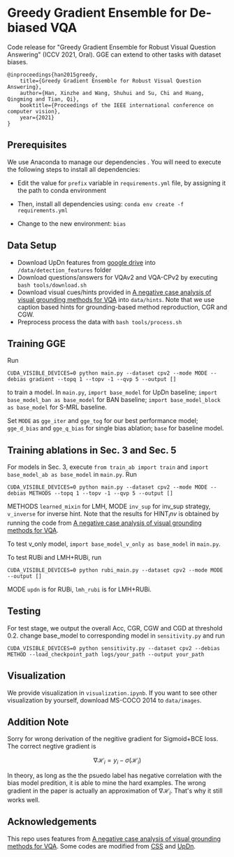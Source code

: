 # Greedy Gradient Ensemble for De-biased VQA
Code release for "Greedy Gradient Ensemble for Robust Visual Question Answering" (ICCV 2021, Oral). GGE can extend to other tasks with dataset biases.

```
@inproceedings{han2015greedy,
	title={Greedy Gradient Ensemble for Robust Visual Question Answering},
	author={Han, Xinzhe and Wang, Shuhui and Su, Chi and Huang, Qingming and Tian, Qi},
	booktitle={Proceedings of the IEEE international conference on computer vision},
	year={2021}
}
```

## Prerequisites

We use Anaconda to manage our dependencies . You will need to execute the following steps to install all dependencies:

- Edit the value for `prefix` variable in `requirements.yml` file, by assigning it the path to conda environment

- Then, install all dependencies using:
``conda env create -f requirements.yml``

- Change to the new environment:
``bias``


## Data Setup
- Download UpDn features from [google drive](https://drive.google.com/drive/folders/1IXTsTudZtYLqmKzsXxIZbXfCnys_Izxr) into `/data/detection_features` folder
- Download questions/answers for VQAv2 and VQA-CPv2 by executing `bash tools/download.sh`
- Download visual cues/hints provided in [A negative case analysis of visual grounding methods for VQA](https://drive.google.com/drive/folders/1fkydOF-_LRpXK1ecgst5XujhyQdE6It7?usp=sharing) into `data/hints`. Note that we use caption based hints for grounding-based method reproduction, CGR and CGW.
- Preprocess process the data with `bash tools/process.sh`

## Training GGE
Run
```
CUDA_VISIBLE_DEVICES=0 python main.py --dataset cpv2 --mode MODE --debias gradient --topq 1 --topv -1 --qvp 5 --output [] 
```
to train a model.  In `main.py`, `import base_model` for UpDn baseline; `import base_model_ban as base_model` for BAN baseline; `import base_model_block as base_model` for S-MRL baseline.

Set `MODE` as `gge_iter` and `gge_tog` for our best performance model; `gge_d_bias` and `gge_q_bias` for single bias ablation; `base` for baseline model.

## Training ablations in Sec. 3 and Sec. 5
For models in Sec. 3, execute `from train_ab import train` and `import base_model_ab as base_model` in `main.py`. Run
```
CUDA_VISIBLE_DEVICES=0 python main.py --dataset cpv2 --mode MODE --debias METHODS --topq 1 --topv -1 --qvp 5 --output [] 
```
METHODS `learned_mixin` for LMH, MODE `inv_sup` for inv_sup strategy, `v_inverse` for inverse hint. Note that the results for HINT$_inv$ is obtained by running the code from [A negative case analysis of visual grounding methods for VQA](https://drive.google.com/drive/folders/1fkydOF-_LRpXK1ecgst5XujhyQdE6It7?usp=sharing).

To test v_only model, `import base_model_v_only as base_model` in `main.py`.

To test RUBi and LMH+RUBi, run
```
CUDA_VISIBLE_DEVICES=0 python rubi_main.py --dataset cpv2 --mode MODE --output [] 
```
MODE `updn` is for RUBi, `lmh_rubi` is for LMH+RUBi.

## Testing
For test stage, we output the overall Acc, CGR, CGW and CGD at threshold 0.2. 
change base_model to corresponding model in `sensitivity.py` and run
```
CUDA_VISIBLE_DEVICES=0 python sensitivity.py --dataset cpv2 --debias METHOD --load_checkpoint_path logs/your_path --output your_path
```
## Visualization
We provide visualization in `visualization.ipynb`. If you want to see other visualization by yourself, download MS-COCO 2014 to `data/images`.

## Addition Note
Sorry for wrong derivation of the negitive gradient for Sigmoid+BCE loss.
The correct negtive gradient is

$$
	\nabla \mathcal{H}_i= y_i - \sigma(\mathcal{H}_i)
$$

In theory, as long as the the psuedo label has negative correlation with the bias model predition, it is able to mine the hard examples.
The wrong gradient in the paper is actually an approximation of $\nabla \mathcal{H}_i$. That's why it still works well.

## Acknowledgements

This repo uses features from [A negative case analysis of visual grounding methods for VQA](https://github.com/erobic/negative_analysis_of_grounding). Some codes are modified from [CSS](https://github.com/yanxinzju/CSS-VQA) and [UpDn](https://github.com/chrisc36/bottom-up-attention-vqa).

